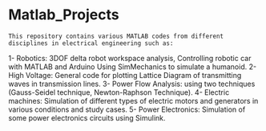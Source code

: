 # Matlab_Projects
	This repository contains various MATLAB codes from different disciplines in electrical engineering such as:
1- Robotics: 3DOF delta robot workspace analysis,
             Controlling robotic car with MATLAB and Arduino
             Using SimMechanics to simulate a humanoid. 
2- High Voltage: General code for plotting Lattice Diagram of transmitting waves in transmission lines.
3- Power Flow Analysis: using two techniques (Gauss-Seidel technique, Newton-Raphson Technique).
4- Electric machines: Simulation of different types of electric motors and generators in various conditions and study cases.
5- Power Electronics: Simulation of some power electronics circuits using Simulink.
